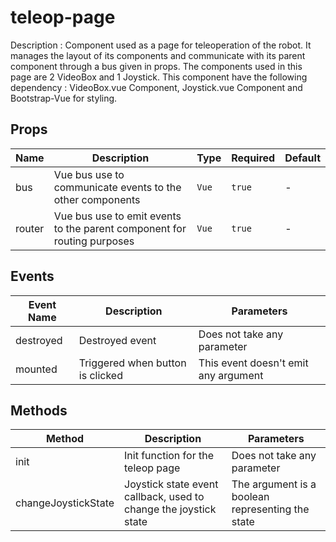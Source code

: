 # teleop-page

Description : Component used as a page for teleoperation of the robot. It manages the layout of its components and communicate with its parent component through a bus given in props. The components used in this page are 2 VideoBox and 1 Joystick. This component have the following dependency : VideoBox.vue Component, Joystick.vue Component and Bootstrap-Vue for styling.

## Props

<!-- @vuese:teleop-page:props:start -->
|Name|Description|Type|Required|Default|
|---|---|---|---|---|
|bus|Vue bus use to communicate events to the other components|`Vue`|`true`|-|
|router|Vue bus use to emit events to the parent component for routing purposes|`Vue`|`true`|-|

<!-- @vuese:teleop-page:props:end -->


## Events

<!-- @vuese:teleop-page:events:start -->
|Event Name|Description|Parameters|
|---|---|---|
|destroyed|Destroyed event|Does not take any parameter|
|mounted|Triggered when button is clicked|This event doesn't emit any argument|

<!-- @vuese:teleop-page:events:end -->


## Methods

<!-- @vuese:teleop-page:methods:start -->
|Method|Description|Parameters|
|---|---|---|
|init|Init function for the teleop page|Does not take any parameter|
|changeJoystickState|Joystick state event callback, used to change the joystick state|The argument is a boolean representing the state|

<!-- @vuese:teleop-page:methods:end -->


